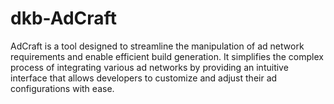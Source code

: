 # dkb-AdCraft
AdCraft is a tool designed to streamline the manipulation of ad network requirements and enable efficient build generation. It simplifies the complex process of integrating various ad networks by providing an intuitive interface that allows developers to customize and adjust their ad configurations with ease.
